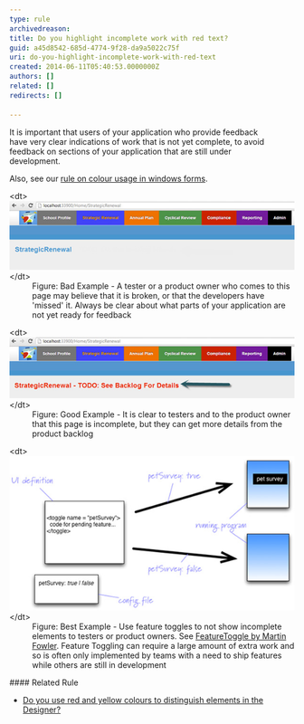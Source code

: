 ```yaml
---
type: rule
archivedreason: 
title: Do you highlight incomplete work with red text?
guid: a45d8542-685d-4774-9f28-da9a5022c75f
uri: do-you-highlight-incomplete-work-with-red-text
created: 2014-06-11T05:40:53.0000000Z
authors: []
related: []
redirects: []

---
```


It is important that users of your application who provide feedback <br>have very clear indications of work that is not yet complete, to avoid <br>feedback on sections of your application that are still under <br>development.

<!--endintro-->

Also, see our     [rule on colour usage in windows forms](http://www.ssw.com.au/ssw/Standards/rules/rulestobetterwindowsforms.aspx#RedYellowDesigner).
<dl class="badImage">&lt;dt&gt;
      <img src="4e246f_bad-incomplete-work.jpg" alt="">
   &lt;/dt&gt;<dd>Figure: Bad Example - A tester or a product owner who comes to this page may believe that it is broken, or that the developers have 'missed' it. Always be clear about what parts of your application are not yet ready for feedback</dd></dl><dl class="goodImage">&lt;dt&gt;
      <img src="400e3f_good-incomplete-work.jpg" alt="">
   &lt;/dt&gt;<dd>Figure: Good Example - It is clear to testers and to the product owner that this page is incomplete, but they can get more details from the product backlog</dd></dl><dl class="goodImage">&lt;dt&gt;
      <img src="5b99bb_best-incomplete-work.jpg" alt="">
   &lt;/dt&gt;<dd>Figure: Best Example - Use feature toggles to not show incomplete elements to testers or product owners. See 
      <a href="http://martinfowler.com/bliki/FeatureToggle.html" target="_blank">FeatureToggle by Martin Fowler</a>. Feature Toggling can require a large amount of extra work and so is often only implemented by teams with a need to ship features while others are still in development</dd></dl>
#### Related Rule

* [Do you use red and yellow colours to distinguish elements in the Designer?](http://www.ssw.com.au/ssw/Standards/rules/rulestobetterwindowsforms.aspx#RedYellowDesigner)
